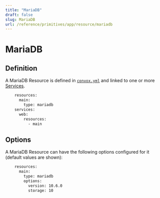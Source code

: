 ```yaml
---
title: "MariaDB"
draft: false
slug: MariaDB
url: /reference/primitives/app/resource/mariadb
---
```

# MariaDB

## Definition

A MariaDB Resource is defined in [`convox.yml`](/configuration/convox-yml) and linked to one or more [Services](/reference/primitives/app/service).
```html
    resources:
      main:
        type: mariadb
    services:
      web:
        resources:
          - main
```
## Options

A MariaDB Resource can have the following options configured for it (default values are shown):
```html
    resources:
      main:
        type: mariadb
        options:
          version: 10.6.0
          storage: 10
```
